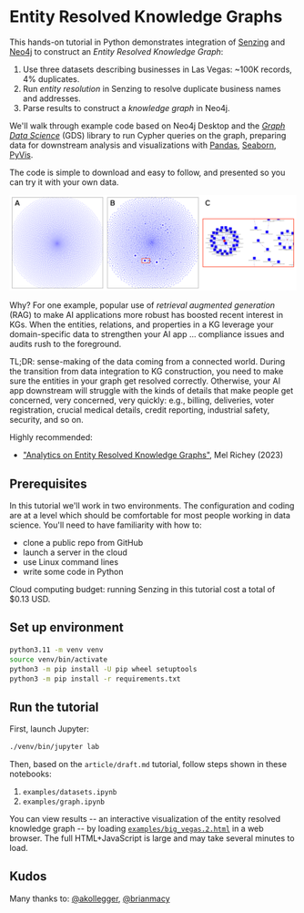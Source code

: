 # Entity Resolved Knowledge Graphs

This hands-on tutorial in Python demonstrates integration of
[Senzing](https://github.com/Senzing) and [Neo4j](https://github.com/neo4j)
to construct an _Entity Resolved Knowledge Graph_:

  1. Use three datasets describing businesses in Las Vegas: ~100K records, 4% duplicates.
  2. Run _entity resolution_ in Senzing to resolve duplicate business names and addresses.
  3. Parse results to construct a _knowledge graph_ in Neo4j.

We'll walk through example code based on Neo4j Desktop and the
[_Graph Data Science_](https://github.com/neo4j/graph-data-science-client)
(GDS) library to run Cypher queries on the graph,
preparing data for downstream analysis and visualizations with
[Pandas](https://pandas.pydata.org/),
[Seaborn](https://seaborn.pydata.org/),
[PyVis](https://pyvis.readthedocs.io/en/latest/).

The code is simple to download and easy to follow, and presented so
you can try it with your own data.

![Before and After](article/img/before_after.png)

Why?
For one example, popular use of _retrieval augmented generation_ (RAG)
to make AI applications more robust has boosted recent interest in KGs.
When the entities, relations, and properties in a KG leverage your
domain-specific data to strengthen your AI app ... compliance issues
and audits rush to the foreground.

TL;DR: sense-making of the data coming from a connected world.
During the transition from data integration to KG construction,
you need to make sure the entities in your graph get resolved correctly.
Otherwise, your AI app downstream will struggle with the kinds of details
that make people get concerned, very concerned, very quickly:
e.g., billing, deliveries, voter registration, crucial medical details,
credit reporting, industrial safety, security, and so on.

Highly recommended:
  - ["Analytics on Entity Resolved Knowledge Graphs"](https://youtu.be/ZgK5YHNixTM), Mel Richey (2023)


## Prerequisites

In this tutorial we'll work in two environments.
The configuration and coding are at a level which should be comfortable
for most people working in data science.
You'll need to have familiarity with how to:

  - clone a public repo from GitHub
  - launch a server in the cloud
  - use Linux command lines
  - write some code in Python

Cloud computing budget: running Senzing in this tutorial cost a total
of $0.13 USD.


## Set up environment

```bash
python3.11 -m venv venv
source venv/bin/activate
python3 -m pip install -U pip wheel setuptools
python3 -m pip install -r requirements.txt 
```


## Run the tutorial

First, launch Jupyter:

```bash
./venv/bin/jupyter lab
```

Then, based on the `article/draft.md` tutorial, follow steps shown in
these notebooks:

  1. `examples/datasets.ipynb`
  2. `examples/graph.ipynb`

You can view results --
an interactive visualization of the entity resolved knowledge graph --
by loading [`examples/big_vegas.2.html`](examples/big_vegas.2.html)
in a web browser.
The full HTML+JavaScript is large and may take several minutes to load.


## Kudos

Many thanks to:
[@akollegger](https://github.com/akollegger),
[@brianmacy](https://github.com/brianmacy)
